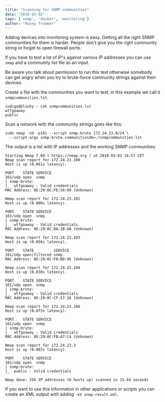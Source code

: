```yaml
---
title: "Scanning for SNMP communities"
date: "2018-03-02"
tags: ['snmp', 'docker', 'monitoring']
author: "Ronny Trommer"
---
```


Adding devices into monitoring system is easy.
Getting all the right SNMP communities for them is harder.
People don't give you the right community string or forget to open firewall ports.

If you have to test a lot of IP's against various IP addresses you can use `nmap` and a community list file as an input.

Be aware you talk about permission to run this test otherwise somebody can get angry when you try to brute-force community strings against their devices.

Create a file with the communities you want to test, in this example we call it `snmpcommunities.lst`.

```
indigo@blinky ~ cat snmpcommunities.lst
wtfgoaway
public
```

Scan a network with the community strings goes like this:

```
sudo nmap -sU -p161 --script snmp-brute 172.24.23.0/24 \
  --script-args snmp-brute.communitiesdb=./snmpcommunities.lst
```

The output is a list with IP addresses and the working SNMP communities:

```
Starting Nmap 7.60 ( https://nmap.org ) at 2018-03-02 16:57 CET
Nmap scan report for 172.24.23.100
Host is up (0.061s latency).

PORT    STATE SERVICE
161/udp open  snmp
| snmp-brute:
|_  wtfgoaway - Valid credentials
MAC Address: 0E:29:0C:FE:50:89 (Unknown)

Nmap scan report for 172.24.23.101
Host is up (0.060s latency).

PORT    STATE SERVICE
161/udp open  snmp
| snmp-brute:
|_  wtfgoaway - Valid credentials
MAC Address: 0E:29:0C:8A:2B:8A (Unknown)

Nmap scan report for 172.24.23.103
Host is up (0.056s latency).

PORT    STATE         SERVICE
161/udp open|filtered snmp
MAC Address: 0E:29:0C:F0:BD:95 (Unknown)

Nmap scan report for 172.24.23.104
Host is up (0.038s latency).

PORT    STATE SERVICE
161/udp open  snmp
| snmp-brute:
|_  wtfgoaway - Valid credentials
MAC Address: 0E:29:0C:CF:57:16 (Unknown)

Nmap scan report for 172.24.23.106
Host is up (0.073s latency).

PORT    STATE SERVICE
161/udp open  snmp
| snmp-brute:
|_  wtfgoaway - Valid credentials
MAC Address: 0E:29:0C:FB:A7:C4 (Unknown)

Nmap scan report for 172.24.23.3
Host is up (0.087s latency).

PORT    STATE SERVICE
161/udp open  snmp
| snmp-brute:
|_  public - Valid credentials

Nmap done: 256 IP addresses (6 hosts up) scanned in 15.44 seconds
```

If you want to use this information in other applications or scripts you can create an XML output with adding `-oX snmp-result.xml`.
